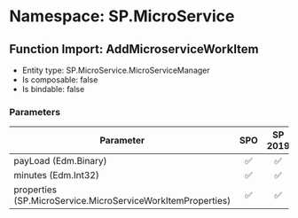 # Namespace: SP.MicroService

## Function Import: AddMicroserviceWorkItem

- Entity type: SP.MicroService.MicroServiceManager
- Is composable: false
- Is bindable: false

### Parameters

Parameter | SPO | SP 2019 | SP 2016 | SP 2013
----------|:---:|:-------:|:-------:|:-------
payLoad (Edm.Binary) | ✅ | ✅ | ❌ | ❌
minutes (Edm.Int32) | ✅ | ✅ | ❌ | ❌
properties (SP.MicroService.MicroServiceWorkItemProperties) | ✅ | ✅ | ❌ | ❌
